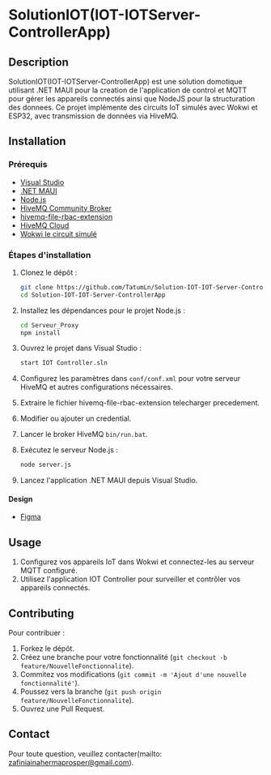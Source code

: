 # SolutionIOT(IOT-IOTServer-ControllerApp)

## Description

SolutionIOT(IOT-IOTServer-ControllerApp) est une solution domotique utilisant .NET MAUI pour la creation de l'application de control et MQTT pour gérer les appareils connectés ainsi que NodeJS pour la structuration des donnees. Ce projet implémente des circuits IoT simulés avec Wokwi et ESP32, avec transmission de données via HiveMQ.

## Installation

### Prérequis

- [Visual Studio](https://visualstudio.microsoft.com/)
- [.NET MAUI](https://docs.microsoft.com/en-us/dotnet/maui/)
- [Node.js](https://nodejs.org/)
- [HiveMQ Community Broker](https://github.com/hivemq/hivemq-community-edition?tab=readme-ov-file)
- [hivemq-file-rbac-extension](https://www.hivemq.com/products/extensions/file-rbac-extension/)
- [HiveMQ Cloud](https://www.hivemq.com/products/mqtt-cloud-broker/)
- [Wokwi le circuit simulé](https://wokwi.com/projects/397247996796338177)

### Étapes d'installation

1. Clonez le dépôt :
    ```bash
    git clone https://github.com/TatumLn/Solution-IOT-IOT-Server-ControllerApp.git
    cd Solution-IOT-IOT-Server-ControllerApp
    ```

2. Installez les dépendances pour le projet Node.js :
    ```bash
    cd Serveur_Proxy
    npm install
    ```

3. Ouvrez le projet dans Visual Studio :
    ```bash
    start IOT Controller.sln
    ```

4. Configurez les paramètres dans `conf/conf.xml` pour votre serveur HiveMQ et autres configurations nécessaires.

5. Extraire le fichier hivemq-file-rbac-extension telecharger precedement.

6. Modifier ou ajouter un credential.

7. Lancer le broker HiveMQ `bin/run.bat`.

8. Exécutez le serveur Node.js :
    ```bash
    node server.js
    ```

9. Lancez l'application .NET MAUI depuis Visual Studio.

#### Design

- [Figma](https://www.figma.com/design/ILxpUJx6WR8OLF8cWRIHnM/Projet-IOT?node-id=97-39&t=WiddqhgcuF6iJE0G-1)

## Usage

1. Configurez vos appareils IoT dans Wokwi et connectez-les au serveur MQTT configuré.
2. Utilisez l'application IOT Controller pour surveiller et contrôler vos appareils connectés.

## Contributing

Pour contribuer :

1. Forkez le dépôt.
2. Créez une branche pour votre fonctionnalité (`git checkout -b feature/NouvelleFonctionnalite`).
3. Commitez vos modifications (`git commit -m 'Ajout d'une nouvelle fonctionnalité'`).
4. Poussez vers la branche (`git push origin feature/NouvelleFonctionnalite`).
5. Ouvrez une Pull Request.

## Contact

Pour toute question, veuillez contacter(mailto: zafiniainahermaprosper@gmail.com).
